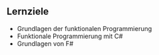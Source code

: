 ## Lernziele

- Grundlagen der funktionalen Programmierung
- Funktionale Programmierung mit C#
- Grundlagen von F#
